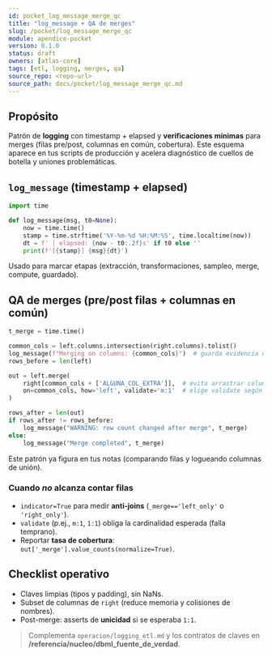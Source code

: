 ```yaml
---
id: pocket_log_message_merge_qc
title: "log_message + QA de merges"
slug: /pocket/log_message_merge_qc
module: apendice-pocket
version: 0.1.0
status: draft
owners: [atlas-core]
tags: [etl, logging, merges, qa]
source_repo: <repo-url>
source_path: docs/pocket/log_message_merge_qc.md
---
```


## Propósito
Patrón de **logging** con timestamp + elapsed y **verificaciones mínimas** para merges (filas pre/post, columnas en común, cobertura). Este esquema aparece en tus scripts de producción y acelera diagnóstico de cuellos de botella y uniones problemáticas. <!-- removed contentReference -->

## `log_message` (timestamp + elapsed)
~~~python
import time

def log_message(msg, t0=None):
    now = time.time()
    stamp = time.strftime('%Y-%m-%d %H:%M:%S', time.localtime(now))
    dt = f' | elapsed: {now - t0:.2f}s' if t0 else ''
    print(f'[{stamp}] {msg}{dt}')
~~~

Usado para marcar etapas (extracción, transformaciones, sampleo, merge, compute, guardado).&#x20;

## QA de merges (pre/post filas + columnas en común)

~~~python
t_merge = time.time()

common_cols = left.columns.intersection(right.columns).tolist()
log_message(f"Merging on columns: {common_cols}")  # guarda evidencia de claves reales
rows_before = len(left)

out = left.merge(
    right[common_cols + ['ALGUNA_COL_EXTRA']],  # evita arrastrar columnas inútiles
    on=common_cols, how='left', validate='m:1'  # elige validate según cardinalidad esperada
)

rows_after = len(out)
if rows_after != rows_before:
    log_message("WARNING: row count changed after merge", t_merge)
else:
    log_message("Merge completed", t_merge)
~~~

Este patrón ya figura en tus notas (comparando filas y logueando columnas de unión). &#x20;

### Cuando *no* alcanza contar filas

* `indicator=True` para medir **anti-joins** (`_merge=='left_only'` o `'right_only'`).
* `validate` (p.ej., `m:1`, `1:1`) obliga la cardinalidad esperada (falla temprano).
* Reportar **tasa de cobertura**: `out['_merge'].value_counts(normalize=True)`.

## Checklist operativo

* Claves limpias (tipos y padding), sin NaNs.
* Subset de columnas de `right` (reduce memoria y colisiones de nombres).
* Post-merge: asserts de **unicidad** si se esperaba `1:1`.

> Complementa `operacion/logging_etl.md` y los contratos de claves en **/referencia/nucleo/dbml\_fuente\_de\_verdad**.

